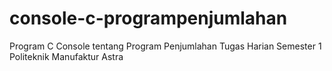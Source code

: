 # console-c-programpenjumlahan
Program C Console tentang Program Penjumlahan
Tugas Harian Semester 1 Politeknik Manufaktur Astra
